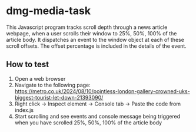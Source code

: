 # dmg-media-task

This Javascript program tracks scroll depth through a news article webpage, when a user scrolls their window to 25%, 50%, 100% of the article body. It dispatches an event to the window object at each of these scroll offsets. The offset percentage is included in the details of the event.

## How to test

1. Open a web browser
2. Navigate to the following page: https://metro.co.uk/2024/08/10/pointless-london-gallery-crowned-uks-biggest-tourist-let-down-21393090/
3. Right click -> Inspect element -> Console tab -> Paste the code from index.js
4. Start scrolling and see events and console message being triggered when you have scrolled 25%, 50%, 100% of the article body
